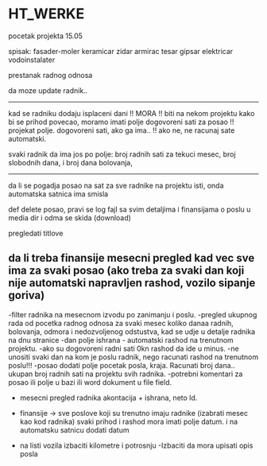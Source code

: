 # HT_WERKE
pocetak projekta 15.05


spisak:
fasader-moler
keramicar
zidar
armirac
tesar
gipsar
elektricar
vodoinstalater

prestanak radnog odnosa

da moze update radnik..
__________________________________________________________________________________________________________

kad se radniku dodaju isplaceni dani !! MORA !! biti na nekom projektu kako bi se prihod povecao, moramo imati polje
dogovoreni sati za posao  !! projekat polje. dogovoreni sati, ako ga ima.. !!   ako ne, ne racunaj sate automatski.

svaki radnik da ima jos po polje: broj radnih sati za tekuci mesec, broj slobodnih dana, i broj dana bolovanja,
 ____________________

da li se pogadja posao na sat za sve radnike na projektu isti, onda automatska satnica ima smisla

def delete posao, pravi se log fajl sa svim detaljima i finansijama o poslu u media dir i odma se skida (download)

pregledati titlove

da li treba finansije mesecni pregled kad vec sve ima za svaki posao (ako treba za svaki dan koji nije automatski
napravljen rashod, vozilo sipanje goriva)
----------------------------------------------------
-filter radnika na mesecnom izvodu po zanimanju i poslu.
-pregled ukupnog rada od pocetka radnog odnosa za svaki mesec koliko danaa radnih, bolovanja, odmora i nedozvoljenog odstustva,
 kad se udje u detalje radnika na dnu stranice
-dan polje ishrana - automatski rashod na trenutnom projektu.
-ako su dogovoreni radni sati 0kn rashod da ide u minus. 
-ne unositi svaki dan na kom je poslu radnik, nego racunati rashod na trenutnom poslu!!!
-posao dodati polje pocetak posla, kraja. Racunati broj dana..  ukupan broj radnih sati na projektu svih radnika.
-potrebni komentari za posao ili polje u bazi ili word dokument u file field.
- mesecni pregled radnika akontacija + ishrana, neto ld. 

- finansije -> sve poslove koji su trenutno imaju radnike (izabrati mesec kao kod radnika) svaki prihod i rashod mora imati polje datum. i na automatsku satnicu dodati datum
- na listi vozila izbaciti kilometre i potrosnju
-Izbaciti da mora upisati opis posla